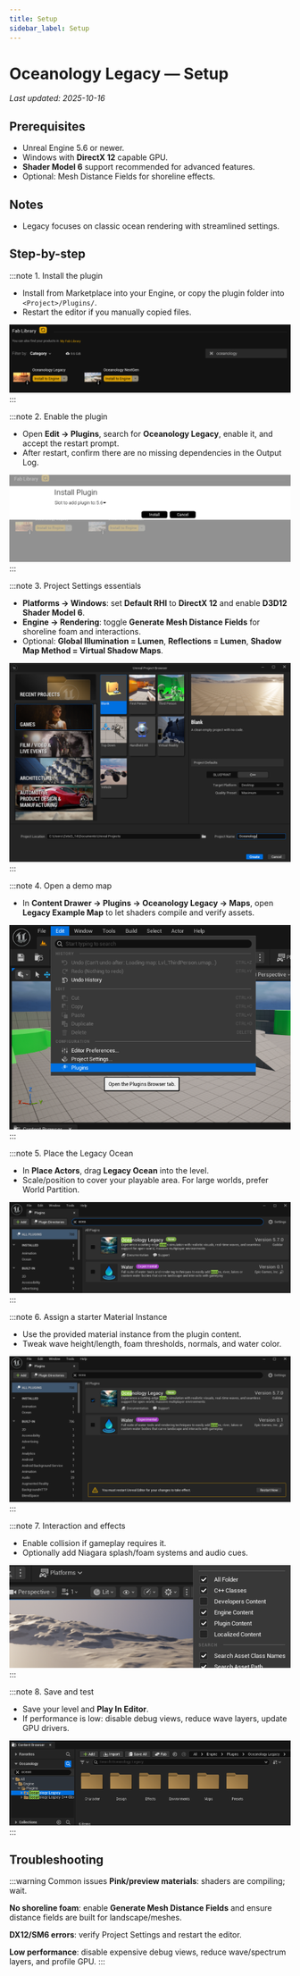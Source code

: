 ```yaml
---
title: Setup
sidebar_label: Setup
---
```


# Oceanology Legacy — Setup

_Last updated: 2025-10-16_

## Prerequisites
- Unreal Engine 5.6 or newer.
- Windows with **DirectX 12** capable GPU.
- **Shader Model 6** support recommended for advanced features.
- Optional: Mesh Distance Fields for shoreline effects.

## Notes
- Legacy focuses on classic ocean rendering with streamlined settings.

## Step-by-step

:::note 1. Install the plugin
- Install from Marketplace into your Engine, or copy the plugin folder into `<Project>/Plugins/`.
- Restart the editor if you manually copied files.

![Install the plugin](setup/LegacySetup_01.png)
:::

:::note 2. Enable the plugin
- Open **Edit → Plugins**, search for **Oceanology Legacy**, enable it, and accept the restart prompt.
- After restart, confirm there are no missing dependencies in the Output Log.

![Enable the plugin](setup/LegacySetup_02.png)
:::

:::note 3. Project Settings essentials
- **Platforms → Windows**: set **Default RHI** to **DirectX 12** and enable **D3D12 Shader Model 6**.
- **Engine → Rendering**: toggle **Generate Mesh Distance Fields** for shoreline foam and interactions.
- Optional: **Global Illumination = Lumen**, **Reflections = Lumen**, **Shadow Map Method = Virtual Shadow Maps**.

![Project Settings essentials](setup/LegacySetup_03.png)
:::

:::note 4. Open a demo map
- In **Content Drawer → Plugins → Oceanology Legacy → Maps**, open **Legacy Example Map** to let shaders compile and verify assets.

![Open a demo map](setup/LegacySetup_04.png)
:::

:::note 5. Place the Legacy Ocean
- In **Place Actors**, drag **Legacy Ocean** into the level.
- Scale/position to cover your playable area. For large worlds, prefer World Partition.

![Place the Legacy Ocean](setup/LegacySetup_05.png)
:::

:::note 6. Assign a starter Material Instance
- Use the provided material instance from the plugin content.
- Tweak wave height/length, foam thresholds, normals, and water color.

![Assign a starter Material Instance](setup/LegacySetup_06.png)
:::

:::note 7. Interaction and effects
- Enable collision if gameplay requires it.
- Optionally add Niagara splash/foam systems and audio cues.

![Interaction and effects](setup/LegacySetup_07.png)
:::

:::note 8. Save and test
- Save your level and **Play In Editor**.
- If performance is low: disable debug views, reduce wave layers, update GPU drivers.

![Save and test](setup/LegacySetup_08.png)
:::

## Troubleshooting

:::warning Common issues
**Pink/preview materials**: shaders are compiling; wait.

**No shoreline foam**: enable **Generate Mesh Distance Fields** and ensure distance fields are built for landscape/meshes.

**DX12/SM6 errors**: verify Project Settings and restart the editor.

**Low performance**: disable expensive debug views, reduce wave/spectrum layers, and profile GPU.
:::